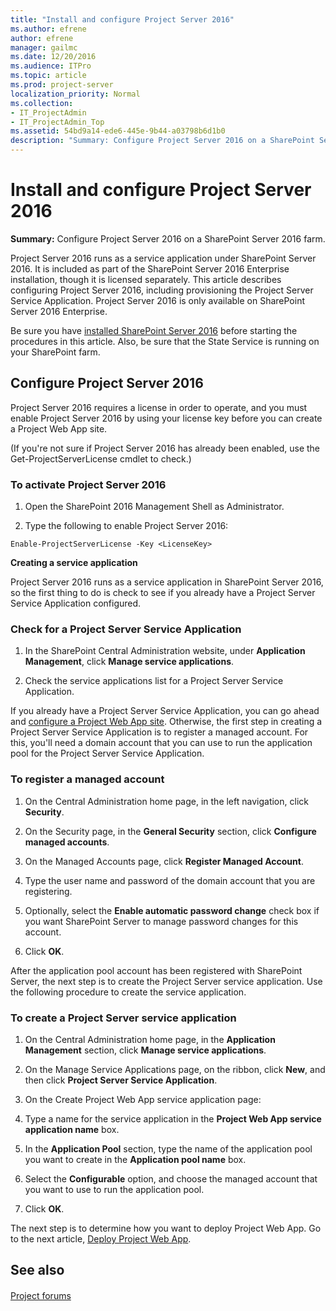 ```yaml
---
title: "Install and configure Project Server 2016"
ms.author: efrene
author: efrene
manager: gailmc
ms.date: 12/20/2016
ms.audience: ITPro
ms.topic: article
ms.prod: project-server
localization_priority: Normal
ms.collection:
- IT_ProjectAdmin
- IT_ProjectAdmin_Top
ms.assetid: 54bd9a14-ede6-445e-9b44-a03798b6d1b0
description: "Summary: Configure Project Server 2016 on a SharePoint Server 2016 farm."
---
```


# Install and configure Project Server 2016
 
 **Summary:** Configure Project Server 2016 on a SharePoint Server 2016 farm.
  
Project Server 2016 runs as a service application under SharePoint Server 2016. It is included as part of the SharePoint Server 2016 Enterprise installation, though it is licensed separately. This article describes configuring Project Server 2016, including provisioning the Project Server Service Application. Project Server 2016 is only available on SharePoint Server 2016 Enterprise.
  
Be sure you have [installed SharePoint Server 2016](http://technet.microsoft.com/library/8a911115-de8a-4cf3-9701-f5ba78fa8bfc%28Office.14%29.aspx) before starting the procedures in this article. Also, be sure that the State Service is running on your SharePoint farm.
  
## Configure Project Server 2016

Project Server 2016 requires a license in order to operate, and you must enable Project Server 2016 by using your license key before you can create a Project Web App site. 
  
(If you're not sure if Project Server 2016 has already been enabled, use the Get-ProjectServerLicense cmdlet to check.)
  
### To activate Project Server 2016

1. Open the SharePoint 2016 Management Shell as Administrator.
    
2. Type the following to enable Project Server 2016:
    
  ```
  Enable-ProjectServerLicense -Key <LicenseKey>
  ```

 **Creating a service application**
  
Project Server 2016 runs as a service application in SharePoint Server 2016, so the first thing to do is check to see if you already have a Project Server Service Application configured.
  
### Check for a Project Server Service Application

1. In the SharePoint Central Administration website, under **Application Management**, click **Manage service applications**.
    
2. Check the service applications list for a Project Server Service Application.
    
If you already have a Project Server Service Application, you can go ahead and [configure a Project Web App site](deploy-project-web-app.md). Otherwise, the first step in creating a Project Server Service Application is to register a managed account. For this, you'll need a domain account that you can use to run the application pool for the Project Server Service Application.
  
### To register a managed account

1. On the Central Administration home page, in the left navigation, click **Security**.
    
2. On the Security page, in the **General Security** section, click **Configure managed accounts**.
    
3. On the Managed Accounts page, click **Register Managed Account**.
    
4. Type the user name and password of the domain account that you are registering.
    
5. Optionally, select the **Enable automatic password change** check box if you want SharePoint Server to manage password changes for this account.
    
6. Click **OK**.
    
After the application pool account has been registered with SharePoint Server, the next step is to create the Project Server service application. Use the following procedure to create the service application.
  
### To create a Project Server service application

1. On the Central Administration home page, in the **Application Management** section, click **Manage service applications**.
    
2. On the Manage Service Applications page, on the ribbon, click **New**, and then click **Project Server Service Application**.
    
3. On the Create Project Web App service application page:
    
1. Type a name for the service application in the **Project Web App service application name** box.
    
2. In the **Application Pool** section, type the name of the application pool you want to create in the **Application pool name** box.
    
3. Select the **Configurable** option, and choose the managed account that you want to use to run the application pool.
    
4. Click **OK**.
    
The next step is to determine how you want to deploy Project Web App. Go to the next article, [Deploy Project Web App](deploy-project-web-app.md).
  
## See also

#### 

[Project forums](https://social.technet.microsoft.com/Forums/en-US/category/project)


